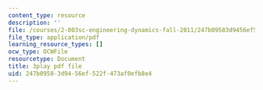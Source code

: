 ```yaml
---
content_type: resource
description: ''
file: /courses/2-003sc-engineering-dynamics-fall-2011/247b09583d9456ef522f473af0efb8e4_jROTMB142T0.pdf
file_type: application/pdf
learning_resource_types: []
ocw_type: OCWFile
resourcetype: Document
title: 3play pdf file
uid: 247b0958-3d94-56ef-522f-473af0efb8e4
---
```

